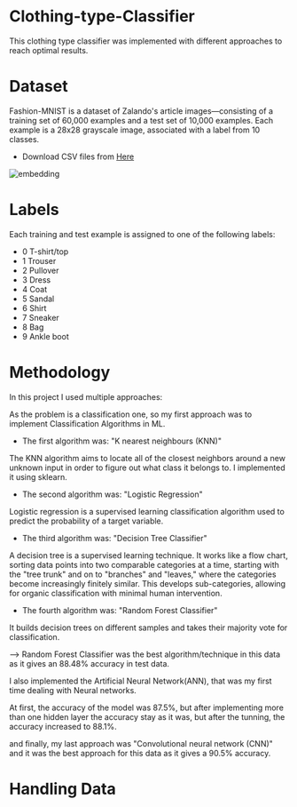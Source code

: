 # Clothing-type-Classifier
This clothing type classifier was implemented with different approaches to reach optimal results.
# Dataset
Fashion-MNIST is a dataset of Zalando's article images—consisting of a training set of 60,000 examples and a test set of 10,000 examples. Each example is a 28x28 grayscale image, associated with a label from 10 classes.

* Download CSV files from 
[Here](https://pjreddie.com/projects/mnist-in-csv/)

![embedding](https://user-images.githubusercontent.com/105811813/170795613-4a816f11-3760-47a5-9139-35722456ade4.gif)

# Labels

Each training and test example is assigned to one of the following labels:

* 0 T-shirt/top 
* 1 Trouser
*  2 Pullover 
*  3 Dress 
*  4 Coat 
*  5 Sandal 
*  6 Shirt 
*  7 Sneaker 
*  8 Bag 
*  9 Ankle boot

# Methodology

In this project I used multiple approaches:

As the problem is a classification one, so my first approach was to implement  Classification Algorithms in ML.

- The first algorithm was: "K nearest neighbours (KNN)"

The KNN algorithm aims to locate all of the closest neighbors around a new unknown input in order to figure out what class it belongs to.
I implemented it using sklearn.

- The second algorithm was: "Logistic Regression"

Logistic regression is a supervised learning classification algorithm used to predict the probability of a target variable. 

- The third algorithm was: "Decision Tree Classifier"

A decision tree is a supervised learning technique. It works like a flow chart, sorting data points into two comparable categories at a time, starting with the "tree trunk" and on to "branches" and "leaves," where the categories become increasingly finitely similar. This develops sub-categories, allowing for organic classification with minimal human intervention.

- The fourth algorithm was: "Random Forest Classifier"

 It builds decision trees on different samples and takes their majority vote for classification.
 
 --> Random Forest Classifier was the best algorithm/technique in this data as it gives an 88.48% accuracy in test data.
 
I also implemented the Artificial Neural Network(ANN),
that was my first time dealing with Neural networks.

At first, the accuracy of the model was 87.5%, but after implementing more than one hidden layer the accuracy stay as it was, but after the tunning, the accuracy increased to 88.1%.

and finally, my last approach was "Convolutional neural network (CNN)" and it was the best approach for this data as it gives a 90.5% accuracy.

# Handling Data
